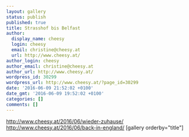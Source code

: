 ```yaml
---
layout: gallery
status: publish
published: true
title: Strasshof bis Belfast
author:
  display_name: cheesy
  login: cheesy
  email: christine@cheesy.at
  url: http://www.cheesy.at/
author_login: cheesy
author_email: christine@cheesy.at
author_url: http://www.cheesy.at/
wordpress_id: 30299
wordpress_url: http://www.cheesy.at/?page_id=30299
date: '2016-06-09 21:52:02 +0100'
date_gmt: '2016-06-09 19:52:02 +0100'
categories: []
comments: []
---
```

http://www.cheesy.at/2016/06/wieder-zuhause/
http://www.cheesy.at/2016/06/back-in-england/
[gallery orderby="title"]
